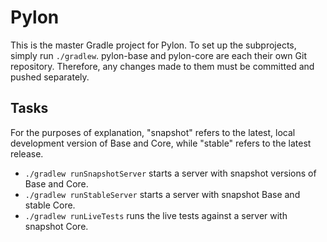 # Pylon

This is the master Gradle project for Pylon. To set up the subprojects, simply run `./gradlew`.
pylon-base and pylon-core are each their own Git repository. Therefore, any changes made to them must be committed and pushed separately.

## Tasks
For the purposes of explanation, "snapshot" refers to the latest, local development 
version of Base and Core, while "stable" refers to the latest release.

- `./gradlew runSnapshotServer` starts a server with snapshot versions of Base and Core.
- `./gradlew runStableServer` starts a server with snapshot Base and stable Core.
- `./gradlew runLiveTests` runs the live tests against a server with snapshot Core.